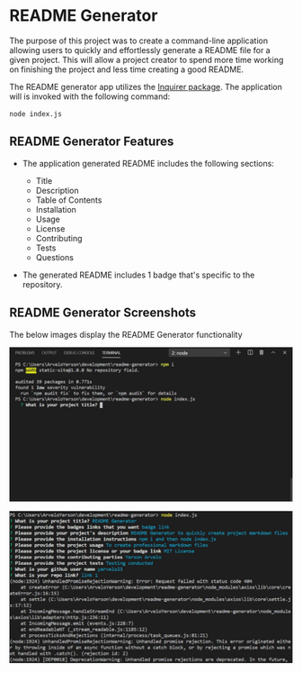 # README Generator

The purpose of this project was to create a command-line application allowing users to quickly and effortlessly generate a README file for a given project.  This will allow a project creator to spend more time working on finishing the project and less time creating a good README.

The README generator app utilizes the [Inquirer package](https://www.npmjs.com/package/inquirer). The application will is invoked with the following command:

```
node index.js
```

## README Generator Features

* The application generated README includes the following sections: 

  * Title
  * Description
  * Table of Contents
  * Installation
  * Usage
  * License
  * Contributing
  * Tests
  * Questions

* The generated README includes 1 badge that's specific to the repository.



## README Generator Screenshots
The below images display the README Generator functionality

![Initializing-Application](screenshot1.jpg)

![Prompts](screenshot2.jpg)

